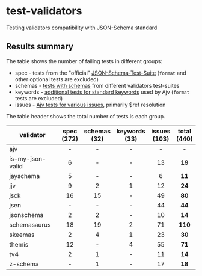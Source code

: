 # test-validators
Testing validators compatibility with JSON-Schema standard

## Results summary

The table shows the number of failing tests in different groups:

- spec - tests from the "official" [JSON-Schema-Test-Suite](https://github.com/json-schema-org/JSON-Schema-Test-Suite) (`format` and other optional tests are excluded)
- schemas - [tests with schemas](https://github.com/epoberezkin/ajv/tree/master/spec/tests/schemas) from different validators test-suites
- keywords - [additional tests for standard keywords](https://github.com/epoberezkin/ajv/tree/master/spec/tests/rules) used by Ajv (`format` tests are excluded)
- issues - [Ajv tests for various issues](https://github.com/epoberezkin/ajv/tree/master/spec/tests/issues), primarily $ref resolution

The table header shows the total number of tests is each group.

|validator|spec<br>(272)|schemas<br>(32)|keywords<br>(33)|issues<br>(103)|**total**<br>(440)|
|---|:-:|:-:|:-:|:-:|:-:|
|ajv|-|-|-|-|-|
|is-my-json-valid|6|-|-|13|**19**|
|jayschema|5|-|-|6|**11**|
|jjv|9|2|1|12|**24**|
|jsck|16|15|-|49|**80**|
|jsen|-|-|-|44|**44**|
|jsonschema|2|2|-|10|**14**|
|schemasaurus|18|19|2|71|**110**|
|skeemas|2|4|1|23|**30**|
|themis|12|-|4|55|**71**|
|tv4|2|1|-|11|**14**|
|z-schema|-|1|-|17|**18**|
